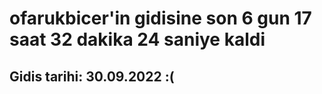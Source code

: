 # ofarukbicer'in gidisine son 6 gun 17 saat 32 dakika 24 saniye kaldi

## Gidis tarihi: 30.09.2022 :(